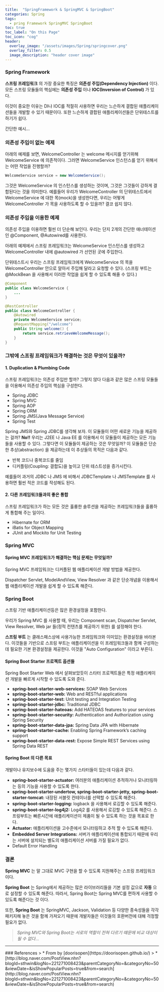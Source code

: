 ```yaml
---
title:  "SpringFramework & SpringMVC & SpringBoot"
categories: Spring
tags:
  - pring Framework SpringMVC SpringBoot
toc: true
toc_label: "On this Page"
toc_icon: "cog"
header:
  overlay_image: "/assets/images/Spring/springcover.png"
  overlay_filter: 0.5
  image_description: "header cover image"
---
```


### Spring Framework
__스프링 프레임워크__ 의 가장 중요한 특징은 __의존성 주입(Dependency Injection)__ 이다. 모든 스프링 모듈들의 핵심에는 __의존성 주입__ 이나 __IOC(Inversion of Control)__ 가 있다.

이것이 중요한 이유는 DI나 IOC를 적절히 사용하면 우리는 느슨하게 결합된 애플리케이션들을 개발할 수 있기 때문이다. 또한 느슨하게 결합된 애플리케이션들은 단위테스트를 하기가 쉽다.

간단한 예시...
### 의존성 주입이 없는 예제
아래의 예제를 보면, WelcomeController 는 welcome 메시지를 얻기위해 WelcomeService 에 의존적이다. 그러면 WelcomeService 인스턴스를 얻기 위해서는 어떤 작업을 진행할까?
``` java
WelcomeService service = new WelcomeService();
```

그것은 WelcomeService 의 인스턴스를 생성하는 것이며, 그것은 그것들이 강하게 결합된다는 것을 의미한다. 예를들어 우리가 WelcomeController 의 단위테스트에서 WelcomeService 에 대한 목(mock)을 생성한다면, 우리는 어떻게 WelcomeController 가 목을 사용하도록 할 수 있을까? 결코 쉽지 않다.

### 의존성 주입을 이용한 예제
의존성 주입을 이용하면 훨씬 더 단순해 보인다. 우리는 단지 2개의 간단한 애너테이션인 @Component, @Autowired를 사용한다.

아래의 예제에서 스프링 프레임워크는 WelcomeService 인스턴스를 생성하고 WelcomeController 내에 @autowired 가 선언된
곳에 주입한다.

단위테스트시 우리는 스프링 프레임워크에게 WelcomeService 의 목을 WelcomeController 안으로 알아서 주입해 달라고 요청할 수 있다. (스프링 부트는 @MockBean 을 사용해서 이러한 작업을 쉽게 할 수 있도록 해줄 수 있다.)

``` java
@Component
public class WelcomeService {
    ...
}

@RestController
public class WelcomeController {
    @Autowired
    private WelcomeService service;
    @RequestMapping("/welcome")
    public String welcome() {
        return service.retrieveWelcomeMessage();
    }
}
```

### 그밖에 스프링 프레임워크가 해결하는 것은 무엇이 있을까?
#### 1. Duplication & Plumbing Code
스프링 프레임워크는 의존성 주입만 할까? 그렇지 않다 다음과 같은 많은 스프링 모듈들을 이용해서 의존성 주입의 핵심을 구성한다.
* Spring JDBC
* Spring MVC
* Spring AOP
* Spring ORM
* Spring JMS(Java Message Service)
* Spring Test

Spring JMS와 Spring JDBC를 생각해 보자. 이 모듈들이 어떤 새로운 기능을 제공하는 걸까? __No!!__
우리는 J2EE 나 Java EE 를 이용해서 이 모듈들이 제공하는 모든 기능들을 사용할 수 있다. 그렇다면 이 모듈들이 제공하는 것은 무엇일까? 이 모듈들은 단순한 추상(abstraction) 을 제공하는데 이 추상들의 목적은 다음과 같다.

* 반복 코드나 중복코드를 줄임
* 디커플링(Coupling: 결합도)을 높이고 단위 테스트성을 증가시킨다.

예를들어 과거의 JDBC 나 JMS 에 비해서 JDBCTemplate 나 JMSTemplate 를 사용하면 훨씬 적은 코드를 작성해도 된다.

#### 2. 다른 프레임워크들과의 좋은 통합
스프링 프레임워크가 하는 모든 것은 훌륭한 솔루션을 제공하는 프레임워크들을 훌륭하게 통합해 주는 일이다.

* Hibernate for ORM
* iBatis for Object Mapping
* JUnit and Mockito for Unit Testing

### Spring MVC
#### Spring MVC 프레임워크가 해결하는 핵심 문제는 무엇일까?
Spring MVC 프레임워크는 디커플된 웹 애플리케이션 개발 방법을 제공한다.

Dispatcher Servlet, ModelAndView, View Resolver 과 같은 단순개념을 이용해서 웹 애플리케이션 개발을 쉽게 할 수 있도록 해준다.

### Spring Boot
스프링 기반 애플리케이션등은 많은 환경설정을 포함한다.

우리가 Spring MVC 를 사용할 때, 우리는 Component scan, Dispatcher Servlet, View Resolver, Web jar 들(정적 컨텐츠를 제공하기 위한) 를 설정해야 한다.

​__스프링 부트__ 는 클래스패스상에 사용가능한 프레임워크와 이미있는 환경설정을 바라본다. 이것들을 기반으로 스프링 부트는 애플리케이션을 이 프레임워크들과 함께 구성하는데 필요한 기본 환경설정을 제공한다. 이것을 "Auto Configuration" 이라고 부른다.

#### Spring Boot Starter 프로젝트 옵션들
Spring Boot Starter Web 에서 살펴보았듯이 스타터 프로젝트들은 특정 애플리케이션 개발을 빠르게 시작할 수 있도록 도와 준다.

* __spring-boot-starter-web-services:__ SOAP Web Services
* __spring-boot-starter-web:__ Web and RESTful applications
* __spring-boot-starter-test:__ Unit testing and Integration Testing
* __spring-boot-starter-jdbc:__ Traditional JDBC
* __spring-boot-starter-hateoas:__ Add HATEOAS features to your services
* __spring-boot-starter-security:__ Authentication and Authorization using Spring Security
* __spring-boot-starter-data-jpa:__ Spring Data JPA with Hibernate
* __spring-boot-starter-cache:__ Enabling Spring Framework’s caching support
* __spring-boot-starter-data-rest:__ Expose Simple REST Services using Spring Data REST

#### Spring Boot 의 다른 목표
개발이나 유지보수에 도움을 주는 몇가지 스타터들이 있는데 다음과 같다.

* __spring-boot-starter-actuator:__ 여러분의 애플리케이션 추적하거나 모니터링하는 등의 기능을 사용할 수 있도록 한다.
* __spring-boot-starter-undertow, spring-boot-starter-jetty, spring-boot-starter-tomcat:__ 내장된 서블릿 컨테이너를 선택할 수 있도록 해준다.
* __spring-boot-starter-logging:__ logback 을 사용해서 로깅할 수 있도록 해준다.
* __spring-boot-starter-log4j2:__ Log4j2 를 사용해서 로깅할 수 있도록 해준다.
스프링부트는 빠른시간에 애플리케이션이 제품이 될 수 있도록 하는 것을 목표로 한다.
* __Actuator:__ 애플리케이션을 고수준에서 모니터링하고 추적 할 수 있도록 해준다.
* __Embedded Server Integrations:__ 서버가 애플리케이션에 통합되기 때문에 우리는 서버에 설치되는 별도의 애플리케이션 서버를 가질 필요가 없다.
* Default Error Handling

### 결론
__Spring MVC__ 는 말 그대로 MVC 구현을 할 수 있도록 지원해주는 스프링 프레임워크 이다.

__Spring Boot__ 는 Spring에서 제공하는 많은 라이브러리들을 기본 설정 값으로 __자동__ 으로 설정할 수 있도록 해준다. 따라서, Spring Boot는 Spring MVC를 편하게 사용할 수 있도록 해준다는 것 이다.

또한, __Spring Boot__ 는 SpringMVC, Jackson, Validation 등 다양한 종속성들을 각각 패키지해 놓은 것을 함께 가져오기 때문에 개발자들은 이것들의 호환버전에 대해 걱정할 필요가 없다.

> _Spring MVC와 Spring Boot는 서로의 역할이 전혀 다르기 떄문에 비교 대상이 될 수 없다..._

<hr />
### References
> * From by [doorisopen](https://doorisopen.github.io/)
> * [http://blog.naver.com/PostView.nhn?blogId=sthwin&logNo=221271008423&parentCategoryNo=&categoryNo=50&viewDate=&isShowPopularPosts=true&from=search](http://blog.naver.com/PostView.nhn?blogId=sthwin&logNo=221271008423&parentCategoryNo=&categoryNo=50&viewDate=&isShowPopularPosts=true&from=search)
